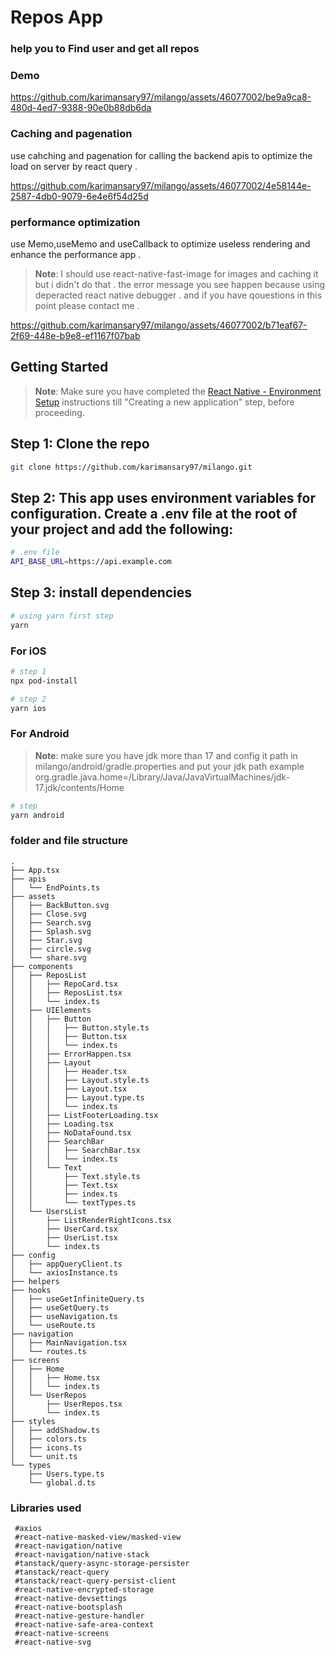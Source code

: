 
# Repos App
### help you to Find user and get all repos 

### Demo


https://github.com/karimansary97/milango/assets/46077002/be9a9ca8-480d-4ed7-9388-90e0b88db6da


### Caching and pagenation 

use cahching and pagenation for calling the backend apis to optimize the load on server by react query .

https://github.com/karimansary97/milango/assets/46077002/4e58144e-2587-4db0-9079-6e4e6f54d25d


### performance optimization

use Memo,useMemo and useCallback to optimize useless rendering and enhance the performance app .

>**Note**: I should use react-native-fast-image  for images and caching it but i didn't do that .
> the error message you see happen because using  deperacted react native debugger .
> and if you have qouestions in this point please contact me .

https://github.com/karimansary97/milango/assets/46077002/b71eaf67-2f69-448e-b9e8-ef1167f07bab




## Getting Started

>**Note**: Make sure you have completed the [React Native - Environment Setup](https://reactnative.dev/docs/environment-setup) instructions till "Creating a new application" step, before proceeding.

## Step 1: Clone the repo 

```bash
git clone https://github.com/karimansary97/milango.git
```

## Step 2: This app uses environment variables for configuration. Create a .env file at the root of your project and add the following:

```bash
# .env file
API_BASE_URL=https://api.example.com
```


## Step 3: install dependencies 


```bash
# using yarn first step 
yarn
```

### For iOS

```bash
# step 1
npx pod-install

# step 2
yarn ios
```

### For Android
>**Note**: make sure you have jdk more than 17  and config it path in milango/android/gradle.properties and put your jdk path example org.gradle.java.home=/Library/Java/JavaVirtualMachines/jdk-17.jdk/contents/Home

```bash
# step 
yarn android
```

### folder and file structure
```
.
├── App.tsx
├── apis
│   └── EndPoints.ts
├── assets
│   ├── BackButton.svg
│   ├── Close.svg
│   ├── Search.svg
│   ├── Splash.svg
│   ├── Star.svg
│   ├── circle.svg
│   └── share.svg
├── components
│   ├── ReposList
│   │   ├── RepoCard.tsx
│   │   ├── ReposList.tsx
│   │   └── index.ts
│   ├── UIElements
│   │   ├── Button
│   │   │   ├── Button.style.ts
│   │   │   ├── Button.tsx
│   │   │   └── index.ts
│   │   ├── ErrorHappen.tsx
│   │   ├── Layout
│   │   │   ├── Header.tsx
│   │   │   ├── Layout.style.ts
│   │   │   ├── Layout.tsx
│   │   │   ├── Layout.type.ts
│   │   │   └── index.ts
│   │   ├── ListFooterLoading.tsx
│   │   ├── Loading.tsx
│   │   ├── NoDataFound.tsx
│   │   ├── SearchBar
│   │   │   ├── SearchBar.tsx
│   │   │   └── index.ts
│   │   └── Text
│   │       ├── Text.style.ts
│   │       ├── Text.tsx
│   │       ├── index.ts
│   │       └── textTypes.ts
│   └── UsersList
│       ├── ListRenderRightIcons.tsx
│       ├── UserCard.tsx
│       ├── UserList.tsx
│       └── index.ts
├── config
│   ├── appQueryClient.ts
│   └── axiosInstance.ts
├── helpers
├── hooks
│   ├── useGetInfiniteQuery.ts
│   ├── useGetQuery.ts
│   ├── useNavigation.ts
│   └── useRoute.ts
├── navigation
│   ├── MainNavigation.tsx
│   └── routes.ts
├── screens
│   ├── Home
│   │   ├── Home.tsx
│   │   └── index.ts
│   └── UserRepos
│       ├── UserRepos.tsx
│       └── index.ts
├── styles
│   ├── addShadow.ts
│   ├── colors.ts
│   ├── icons.ts
│   └── unit.ts
└── types
    ├── Users.type.ts
    └── global.d.ts
```
### Libraries used
```
 #axios
 #react-native-masked-view/masked-view
 #react-navigation/native
 #react-navigation/native-stack
 #tanstack/query-async-storage-persister
 #tanstack/react-query
 #tanstack/react-query-persist-client
 #react-native-encrypted-storage
 #react-native-devsettings
 #react-native-bootsplash
 #react-native-gesture-handler
 #react-native-safe-area-context
 #react-native-screens
 #react-native-svg
 
```
 
